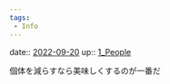 ```yaml
---
tags:
 - Info
---
```


date:: [2022-09-20](Daily_Note/2022-09-20.md)
up:: [1_People](Bar/Novel/Nacaria/1_People.md)

個体を減らすなら美味しくするのが一番だ